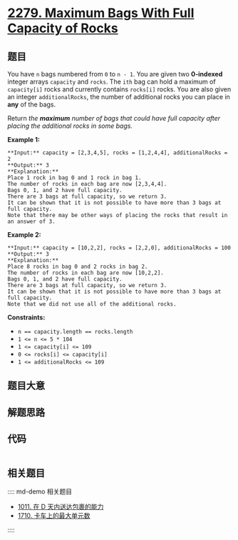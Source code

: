 # [2279. Maximum Bags With Full Capacity of Rocks](https://leetcode.com/problems/maximum-bags-with-full-capacity-of-rocks)

## 题目

You have `n` bags numbered from `0` to `n - 1`. You are given two
**0-indexed** integer arrays `capacity` and `rocks`. The `ith` bag can hold a
maximum of `capacity[i]` rocks and currently contains `rocks[i]` rocks. You
are also given an integer `additionalRocks`, the number of additional rocks
you can place in **any** of the bags.

Return _the **maximum** number of bags that could have full capacity after
placing the additional rocks in some bags._



**Example 1:**

    
    
    **Input:** capacity = [2,3,4,5], rocks = [1,2,4,4], additionalRocks = 2
    **Output:** 3
    **Explanation:**
    Place 1 rock in bag 0 and 1 rock in bag 1.
    The number of rocks in each bag are now [2,3,4,4].
    Bags 0, 1, and 2 have full capacity.
    There are 3 bags at full capacity, so we return 3.
    It can be shown that it is not possible to have more than 3 bags at full capacity.
    Note that there may be other ways of placing the rocks that result in an answer of 3.
    

**Example 2:**

    
    
    **Input:** capacity = [10,2,2], rocks = [2,2,0], additionalRocks = 100
    **Output:** 3
    **Explanation:**
    Place 8 rocks in bag 0 and 2 rocks in bag 2.
    The number of rocks in each bag are now [10,2,2].
    Bags 0, 1, and 2 have full capacity.
    There are 3 bags at full capacity, so we return 3.
    It can be shown that it is not possible to have more than 3 bags at full capacity.
    Note that we did not use all of the additional rocks.
    



**Constraints:**

  * `n == capacity.length == rocks.length`
  * `1 <= n <= 5 * 104`
  * `1 <= capacity[i] <= 109`
  * `0 <= rocks[i] <= capacity[i]`
  * `1 <= additionalRocks <= 109`


## 题目大意

## 解题思路

## 代码

```javascript

```

## 相关题目

:::: md-demo 相关题目
- [1011. 在 D 天内送达包裹的能力](https://leetcode.com/problems/capacity-to-ship-packages-within-d-days)
- [1710. 卡车上的最大单元数](https://leetcode.com/problems/maximum-units-on-a-truck)

::::
